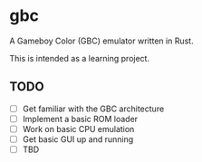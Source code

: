 # gbc

A Gameboy Color (GBC) emulator written in Rust.

This is intended as a learning project.

## TODO

- [ ] Get familiar with the GBC architecture
- [ ] Implement a basic ROM loader
- [ ] Work on basic CPU emulation
- [ ] Get basic GUI up and running
- [ ] TBD
